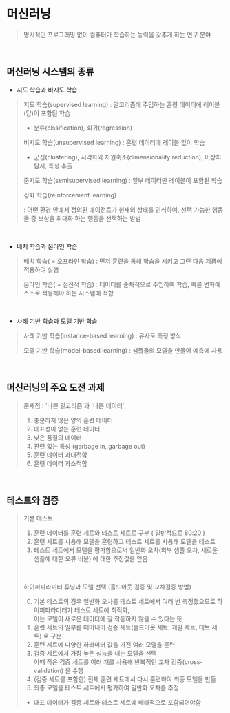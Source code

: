 # 머신러닝

> 명시적인 프로그래밍 없이 컴퓨터가 학습하는 능력을 갖추게 하는 연구 분야

<br>

## 머신러닝 시스템의 종류

* 지도 학습과 비지도 학습

> 지도 학습(supervised learning) : 알고리즘에 주입하는 훈련 데이터에 레이블(답)이 포함된 학습
>
> - 분류(clssification), 회귀(regression)
>
> 비지도 학습(unsupervised learning) : 훈련 데이터에 레이블 없이 학습
>
> - 군집(clustering), 시각화와 차원축소(dimensionality reduction), 이상치 탐지, 특성 추출
>
> 준지도 학습(semisupervised learning) : 일부 데이터만 레이블이 포함된 학습
>
> 강화 학습(reinforcement learning)  
>
>  : 어떤 환경 안에서 정의된 에이전트가 현재의 상태를 인식하여, 선택 가능한 행동들 중 보상을 최대화 하는 행동을 선택하는 방법

<br>

* 배치 학습과 온라인 학습

> 배치 학습( = 오프라인 학습) : 먼저 훈련을 통해 학습을 시키고 그런 다음 제품에 적용하여 실행
>
> 온라인 학습( = 점진적 학습) : 데이터를 순차적으로 주입하여 학습, 빠른 변화에 스스로 적응해야 하는 시스템에 적합

<br>

*  사례 기반 학습과 모델 기반 학습

> 사례 기반 학습(instance-based learning) : 유사도 측정 방식
>
> 모델 기반 학습(model-based learning) : 샘플들의 모델을 만들어 예측에 사용

<br>

## 머신러닝의 주요 도전 과제

> 문제점 : '나쁜 알고리즘'과 '나쁜 데이터'
>
> 1. 충분하지 않은 양의 훈련 데이터
> 2. 대표성이 없는 훈련 데이터
> 3. 낮은 품질의 데이터
> 4. 관련 없는 특성 (garbage in, garbage out)
> 5. 훈련 데이터 과대적합
> 6. 훈련 데이터 과소적합

<br>

## 테스트와 검증

> 기본 테스트
>
> 1. 훈련 데이터를 훈련 세트와 테스트 세트로 구분 ( 일반적으로 80:20 )
> 2. 훈련 세트를 사용해 모델을 훈련하고 테스트 세트를 사용해 모델을 테스트
> 3. 테스트 세트에서 모델을 평가함으로써 일반화 오차(외부 샘플 오차, 새로운 샘플에 대한 오류 비율) 에 대한 추정값을 얻음
>
> <br>
>
> 하이퍼파라미터 튜닝과 모델 선택 (홀드아웃 검증 및 교차검증 방법)
>
> 0. 기본 테스트의 경우 일반화 오차를 테스트 세트에서 여러 번 측정했으므로 하이퍼파라미터가 테스트 세트에 최적화,<br>이는 모델이 새로운 데이터에 잘 작동하지 않을 수 있다는 뜻
> 1. 훈련 세트의 일부를 떼어내어 검증 세트(홀드아웃 세트, 개발 세트, 데브 세트) 로 구분
> 2. 훈련 세트에 다양한 하라미터 값을 가진 여러 모델을 훈련
> 3. 검증 세트에서 가장 높은 성능을 내는 모델을 선택<br>이때 작은 검증 세트를 여러 개를 사용해 반복적인 교차 검증(cross-validation) 을 수행
> 4. (검증 세트를 포함한) 전체 훈련 세트에서 다시 훈련하여 최종 모델을 만듦
> 5. 최종 모델을 테스트 세트에서 평가하여 일반화 오차를 추정
>
> - 대표 데이터가 검증 세트와 테스트 세트에 배타적으로 포함되어야함

<br>


